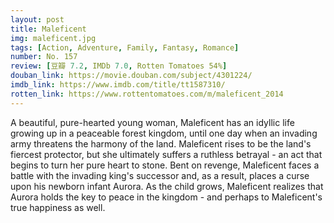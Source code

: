 ```yaml
---
layout: post 
title: Maleficent
img: maleficent.jpg
tags: [Action, Adventure, Family, Fantasy, Romance]
number: No. 157
review: [豆瓣 7.2, IMDb 7.0, Rotten Tomatoes 54%]
douban_link: https://movie.douban.com/subject/4301224/
imdb_link: https://www.imdb.com/title/tt1587310/
rotten_link: https://www.rottentomatoes.com/m/maleficent_2014
---
```


A beautiful, pure-hearted young woman, Maleficent has an idyllic life growing up in a peaceable forest kingdom, until one day when an invading army threatens the harmony of the land. Maleficent rises to be the land's fiercest protector, but she ultimately suffers a ruthless betrayal - an act that begins to turn her pure heart to stone. Bent on revenge, Maleficent faces a battle with the invading king's successor and, as a result, places a curse upon his newborn infant Aurora. As the child grows, Maleficent realizes that Aurora holds the key to peace in the kingdom - and perhaps to Maleficent's true happiness as well.